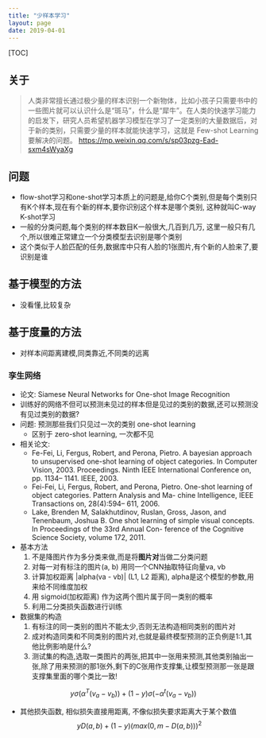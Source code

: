 ```yaml
---
title: "少样本学习"
layout: page
date: 2019-04-01
---
```

[TOC]

## 关于
> 人类非常擅长通过极少量的样本识别一个新物体，比如小孩子只需要书中的一些图片就可以认识什么是“斑马”，什么是“犀牛”。在人类的快速学习能力的启发下，研究人员希望机器学习模型在学习了一定类别的大量数据后，对于新的类别，只需要少量的样本就能快速学习，这就是 Few-shot Learning 要解决的问题。 
> <https://mp.weixin.qq.com/s/sp03pzg-Ead-sxm4sWyaXg>

## 问题
- flow-shot学习和one-shot学习本质上的问题是,给你C个类别,但是每个类别只有K个样本,现在有个新的样本,要你识别这个样本是哪个类别, 这种就叫C-way K-shot学习
- 一般的分类问题,每个类别的样本数目K一般很大,几百到几万, 这里一般只有几个,所以很难正常建立一个分类模型去识别是哪个类别
- 这个类似于人脸匹配的任务,数据库中只有人脸的1张图片,有个新的人脸来了,要识别是谁

## 基于模型的方法
- 没看懂,比较复杂

## 基于度量的方法
- 对样本间距离建模,同类靠近,不同类的远离

### 孪生网络
- 论文: Siamese Neural Networks for One-shot Image Recognition
- 训练好的网络不但可以预测未见过的样本但是见过的类别的数据,还可以预测没有见过类别的数据?
- 问题: 预测那些我们只见过一次的类别 one-shot learning
    - 区别于 zero-shot learning, 一次都不见
- 相关论文:
    - Fe-Fei, Li, Fergus, Robert, and Perona, Pietro. A bayesian approach to unsupervised one-shot learning of object categories. In Computer Vision, 2003. Proceedings. Ninth IEEE International Conference on, pp. 1134– 1141. IEEE, 2003.
    - Fei-Fei, Li, Fergus, Robert, and Perona, Pietro. One-shot learning of object categories. Pattern Analysis and Ma- chine Intelligence, IEEE Transactions on, 28(4):594– 611, 2006.
    - Lake, Brenden M, Salakhutdinov, Ruslan, Gross, Jason, and Tenenbaum, Joshua B. One shot learning of simple visual concepts. In Proceedings of the 33rd Annual Con- ference of the Cognitive Science Society, volume 172, 2011.
- 基本方法
    1. 不是降图片作为多分类来做,而是将**图片对**当做二分类问题
    2. 对每一对有标注的图片(a, b) 用同一个CNN抽取特征向量va, vb
    3. 计算加权距离  |alpha(va - vb)| (L1, L2 距离), alpha是这个模型的参数,用来给不同维度加权
    4. 用 sigmoid(加权距离) 作为这两个图片属于同一类别的概率
    5. 利用二分类损失函数进行训练
- 数据集的构造
    1. 有标注的同一类别的图片不能太少,否则无法构造相同类别的图片对
    2. 成对构造同类和不同类别的图片对,也就是最终模型预测的正负例是1:1,其他比例影响是什么?
    3. 测试集的构造,选取一类图片的两张,把其中一张用来预测,其他类别抽出一张,除了用来预测的那1张外,剩下的C张用作支撑集,让模型预测那一张是跟支撑集里面的哪个类比一致!
    
$$
y \sigma(\alpha^T(v_a - v_b)) + (1-y)\sigma(-\alpha^t(v_a - v_b))
$$

- 其他损失函数, 相似损失直接用距离, 不像似损失要求距离大于某个数值
$$
y D(a, b) + (1-y) (max(0, m - D(a, b)))^2
$$


